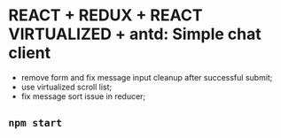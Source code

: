 # REACT + REDUX + REACT VIRTUALIZED + antd: Simple chat client

- remove form and fix message input cleanup after successful submit;
- use virtualized scroll list;
- fix message sort issue in reducer;

## `npm start`
